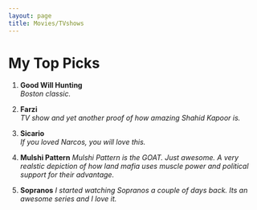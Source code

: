 ```yaml
---
layout: page
title: Movies/TVshows
---
```


# My Top Picks

1. **Good Will Hunting**  
   *Boston classic.*

2. **Farzi**  
   *TV show and yet another proof of how amazing Shahid Kapoor is.*

3. **Sicario**  
   *If you loved Narcos, you will love this.*

4. **Mulshi Pattern** 
    *Mulshi Pattern is the GOAT. Just awesome. A very realstic depiction of how land mafia uses muscle power and political support for their advantage.*

4. **Sopranos** 
    *I started watching Sopranos a couple of days back. Its an awesome series and I love it.*